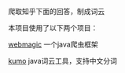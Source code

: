 
爬取知乎下面的回答，制成词云

本项目使用了以下两个项目：

[webmagic](https://github.com/code4craft/webmagic) 一个java爬虫框架

[kumo](https://github.com/kennycason/kumo) java词云工具，支持中文分词